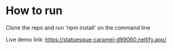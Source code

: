<h1>How to run</h1>
Clone the repo and run 'npm install' on the command line

Live demo link: https://statuesque-caramel-d99060.netlify.app/
